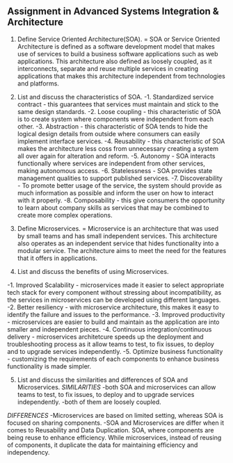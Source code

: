 ## Assignment in Advanced Systems Integration & Architecture
1. Define Service Oriented Architecture(SOA).
= SOA or Service Oriented Architecture is defined as a software development model that makes use of services to build a business software applications such as web applications. This architecture also defined as loosely coupled, as it interconnects, separate and reuse multiple services in creating applications that makes this architecture independent from technologies and platforms.

2. List and discuss the characteristics of SOA.
-1. Standardized service contract - this guarantees that services must maintain and stick to the same design standards.
-2. Loose coupling - this characteristic of SOA is to create system where components were independent from each other.
-3. Abstraction - this characteristic of SOA tends to hide the logical design details from outside where consumers can easily implement interface services.
-4. Reusability - this characteristic of SOA makes the architecture less coss from unnecessary creating a system all over again for alteration and reform.
-5. Autonomy - SOA interacts functionally where services are independent from other services, making autonomous access.
-6. Statelessness - SOA provides state management qualities to support published services.
-7. Discoverability - To promote better usage of the service, the system should provide as much information as possible and inform the user on how to interact with it properly.
-8. Composability - this give consumers the opportunity to learn about company skills as services that may be combined to create more complex operations.

3. Define Microservices.
= Microservice is an architecture that was used by small teams and has small independent services. This architecture also operates as an independent service that hides functionality into a modular service. The architecture aims to meet the need for the features that it offers in applications.

4. List and discuss the benefits of using Microservices.

-1. Improved Scalability - microservices made it easier to select appropriate tech stack for every component without stressing about incompatibility, as the services in microservices can be developed using different languages.
-2. Better resiliency - with microservice architecture, this makes it easy to identify the failure and issues to the performance.
-3. Improved productivity - microservices are easier to build and maintain as the application are into smaller and independent pieces.
-4. Continuous integration/continuous delivery - microservices architetcure speeds up the deployment and troubleshooting process as it allow teams to test, to fix issues, to deploy and to upgrade services independently.
-5. Optimize business functionality - customizing the requirements of each components to enhance business functionality is made simpler.

5. List and discuss the similarities and differences of SOA and Microservices.
*SIMILARITIES*
-both SOA and microservices can allow teams to test, to fix issues, to deploy and to upgrade services independently.
-both of them are loosely coupled.

*DIFFERENCES*
-Microservices are based on limited setting, whereas SOA is focused on sharing components.
-SOA and Microservices are differ when it comes to Reusability and Data Duplication. SOA, where components are being reuse to enhance efficiency. While microservices, instead of reusing of components, it duplicate the data for maintaining efficiency and independency.
